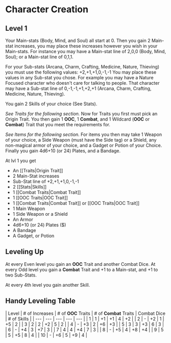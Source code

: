 # Character Creation

## Level 1


Your Main-stats (Body, Mind, and Soul) all start at 0. Then you gain 2 Main-stat increases, you may place these increases however you wish in your Main-stats. For instance you may have a Main-stat line of 2,0,0 (Body, Mind, Soul); or a Main-stat line of 0,1,1. 

For your Sub-stats (Arcana, Charm, Crafting, Medicine, Nature, Thieving) you must use the following values: +2,+1,+1,0,-1,-1
You may place these values in any Sub-stat you chose. For example you may have a Nature Focused character who doesn't care for talking to people. That character may have a Sub-stat line of 0,-1,-1,+1,+2,+1 (Arcana, Charm, Crafting, Medicine, Nature, Thieving).

You gain 2 Skills of your choice (See Stats). 

*See Traits for the following section.*
Now for Traits you first must pick an Origin Trait.
You then gain 1 __OOC__, 1 __Combat__, and 1 Wildcard (__OOC__ or __Combat__) Trait that you meet the requirements for.

*See Items for the following section.*
For items you then may take 1 Weapon of your choice, a Side Weapon (must have the Side tag) or a Shield, any non-magical armor of your choice, and a Gadget or Potion of your Choice.
Finally you gain 4d6+10 (or 24) Plates, and a Bandage.


At lvl 1 you get
- An [[Traits|Origin Trait]]
- 2 Main-Stat increases
- Sub-Stat line of +2,+1,+1,0,-1,-1
- 2 [[Stats|Skills]]
- 1 [[Combat Traits|Combat Trait]]
- 1 [[OOC Traits|OOC Trait]]
- 1 [[Combat Traits|Combat Trait]] or [[OOC Traits|OOC Trait]]
- 1 Main Weapon
- 1 Side Weapon or a Shield
- An Armor
- 4d6+10 (or 24) Plates ($)
- A Bandage
- A Gadget, or Potion


## Leveling Up

At every Even level you gain an __OOC__ Trait and another Combat Dice.
At every Odd level you gain a __Combat__ Trait and +1 to a Main-stat, and +1 to two Sub-Stats.

At every 4th level you gain another Skill.



## Handy Leveling Table

| Level | # of Increases | # of __OOC__ Traits | # of __Combat__ Traits | Combat Dice | # of Skills |
| --- | --- | --- | --- | --- |
| 1 | 1 | +1 | +1 | 4 | +2 |
| 2 | - | +2 | 1 | +5 | 2 |
| 3 | 2 | 2 | +2 | 5 | 2 |
| 4 | - | +3 | 2 | +6 | +3 |
| 5 | 3 | 3 | +3 | 6 | 3 |
| 6 | - | +4 | 3 | +7 | 3 |
| 7 | 4 | 4 | +4 | 7 | 3 |
| 8 | - | +5 | 4 | +8 | +4 |
| 9 | 5 | 5 | +5 | 8 | 4 |
| 10 | - | +6 | 5 | +9 | 4 |